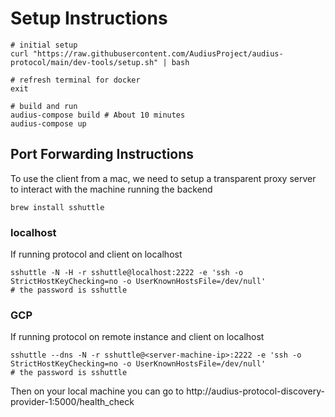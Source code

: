 # Setup Instructions

```
# initial setup
curl "https://raw.githubusercontent.com/AudiusProject/audius-protocol/main/dev-tools/setup.sh" | bash

# refresh terminal for docker
exit
```
```
# build and run
audius-compose build # About 10 minutes
audius-compose up
```

## Port Forwarding Instructions

To use the client from a mac, we need to setup a transparent proxy server to interact with the machine running the backend
```
brew install sshuttle
```

### localhost

If running protocol and client on localhost

```
sshuttle -N -H -r sshuttle@localhost:2222 -e 'ssh -o StrictHostKeyChecking=no -o UserKnownHostsFile=/dev/null'
# the password is sshuttle
```

### GCP

If running protocol on remote instance and client on localhost

```
sshuttle --dns -N -r sshuttle@<server-machine-ip>:2222 -e 'ssh -o StrictHostKeyChecking=no -o UserKnownHostsFile=/dev/null'
# the password is sshuttle
```

Then on your local machine you can go to http://audius-protocol-discovery-provider-1:5000/health_check
